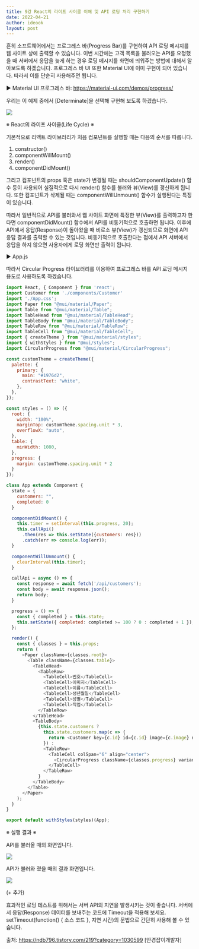 ```yaml
---
title: 9강 React의 라이프 사이클 이해 및 API 로딩 처리 구현하기
date: 2022-04-21
author: ideook
layout: post
---
```


흔히 소프트웨어에서는 프로그레스 바(Progress Bar)를 구현하여 API 로딩 메시지를 웹 사이트 상에 출력할 수 있습니다. 이번 시간에는 고객 목록을 불러오는 API를 요청했을 때 서버에서 응답을 늦게 하는 경우 로딩 메시지를 화면에 띄워주는 방법에 대해서 알아보도록 하겠습니다. 프로그레스 바 UI 또한 Material UI에 이미 구현이 되어 있습니다. 따라서 이를 단순히 사용해주면 됩니다.

▶ Material UI 프로그레스 바: <https://material-ui.com/demos/progress/>

우리는 이 예제 중에서 [Determinate]을 선택해 구현해 보도록 하겠습니다.

![](../../images/2022-04-21-11-36-22.png)

※ React의 라이프 사이클(Life Cycle) ※

기본적으로 리액트 라이브러리가 처음 컴포넌트를 실행할 때는 다음의 순서를 따릅니다.

1. constructor()
2. componentWillMount()
3. render()
4. componentDidMount()

그리고 컴포넌트의 props 혹은 state가 변경될 때는 shouldComponentUpdate() 함수 등이 사용되어 실질적으로 다시 render() 함수를 불러와 뷰(View)를 갱신하게 됩니다. 또한 컴포넌트가 삭제될 때는 componentWillUnmount() 함수가 실행된다는 특징이 있습니다.

따라서 일반적으로 API를 불러와서 웹 사이트 화면에 특정한 뷰(View)를 출력하고자 한다면 componentDidMount() 함수에서 API를 비동기적으로 호출하면 됩니다. 이후에 API에서 응답(Response)이 돌아왔을 때 비로소 뷰(View)가 갱신되므로 화면에 API 응답 결과를 출력할 수 있는 것입니다. 비동기적으로 호출한다는 점에서 API 서버에서 응답을 하지 않으면 사용자에게 로딩 화면만 출력이 됩니다.

▶ App.js

따라서 Circular Progress 라이브러리를 이용하여 프로그레스 바를 API 로딩 메시지 용도로 사용하도록 하겠습니다.

```js
import React, { Component } from 'react';
import Customer from './components/Customer'
import './App.css';
import Paper from "@mui/material/Paper";
import Table from "@mui/material/Table";
import TableHead from "@mui/material/TableHead";
import TableBody from "@mui/material/TableBody";
import TableRow from "@mui/material/TableRow";
import TableCell from "@mui/material/TableCell";
import { createTheme } from "@mui/material/styles";
import { withStyles } from "@mui/styles";
import CircularProgress from "@mui/material/CircularProgress";

const customTheme = createTheme({
  palette: {
    primary: {
      main: "#1976d2",
      contrastText: "white",
    },
  },
});

const styles = () => ({
  root: {
    width: "100%",
    marginTop: customTheme.spacing.unit * 3,
    overflowX: "auto",
  },
  table: {
    minWidth: 1080,
  },
  progress: {
    margin: customTheme.spacing.unit * 2
  }
});

class App extends Component {
  state = {
    customers: "",
    completed: 0
  }

  componentDidMount() {
    this.timer = setInterval(this.progress, 20);
    this.callApi()
      .then(res => this.setState({customers: res}))
      .catch(err => console.log(err));
  }

  componentWillUnmount() {
    clearInterval(this.timer);
  }

  callApi = async () => {
    const response = await fetch('/api/customers');
    const body = await response.json();
    return body;
  }

  progress = () => {
    const { completed } = this.state;
    this.setState({ completed: completed >= 100 ? 0 : completed + 1 });
  };

  render() {
    const { classes } = this.props;
    return (
      <Paper className={classes.root}>
        <Table className={classes.table}>
          <TableHead>
            <TableRow>
              <TableCell>번호</TableCell>
              <TableCell>이미지</TableCell>
              <TableCell>이름</TableCell>
              <TableCell>생년월일</TableCell>
              <TableCell>성별</TableCell>
              <TableCell>직업</TableCell>
            </TableRow>
          </TableHead>
          <TableBody>
            {this.state.customers ?
              this.state.customers.map(c => {
                return <Customer key={c.id} id={c.id} image={c.image} name={c.name} irthday={c.birthday} gender={c.gender} job={c.job} />
              }) :
              <TableRow>
                <TableCell colSpan="6" align="center">
                  <CircularProgress className={classes.progress} variant="determinate" alue={this.state.completed} />
                </TableCell>
              </TableRow>
            }
          </TableBody>
        </Table>
      </Paper>
    );
  }
}

export default withStyles(styles)(App);
```

※ 실행 결과 ※

API를 불러올 때의 화면입니다.

![](../../images/2022-04-21-11-36-54.png)

API가 불러와 졌을 때의 결과 화면입니다.

![](../../images/2022-04-21-11-36-57.png)

(+ 추가)

효과적인 로딩 테스트를 위해서는 서버 API의 지연을 발생시키는 것이 좋습니다. 서버에서 응답(Response) 데이터를 보내주는 코드에 Timeout을 적용해 보세요. setTimeout(function() { 소스 코드 }, 지연 시간)의 문법으로 간단히 사용해 볼 수 있습니다.

출처: https://ndb796.tistory.com/219?category=1030599 [안경잡이개발자]
